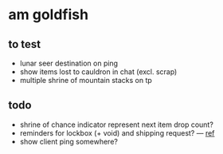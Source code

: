 # am goldfish

## to test
- lunar seer destination on ping
- show items lost to cauldron in chat (excl. scrap)
- multiple shrine of mountain stacks on tp

## todo
- shrine of chance indicator represent next item drop count?
- reminders for lockbox (+ void) and shipping request? — [ref](https://github.com/WolfoIsBestWolf/ror2-WolfoQualityoLlife/blob/main/WolfoQualityOfLife/code/Text/Reminders.cs)
- show client ping somewhere?
